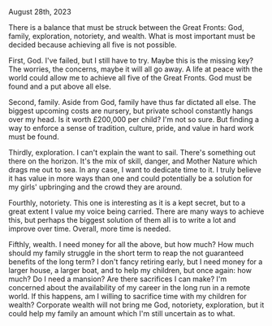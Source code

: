 August 28th, 2023

There is a balance that must be struck between the Great Fronts: God, family, exploration, notoriety, and wealth. What is most important must be decided because achieving all five is not possible.

First, God. I've failed, but I still have to try. Maybe this is the missing key? The worries, the concerns, maybe it will all go away. A life at peace with the world could allow me to achieve all five of the Great Fronts. God must be found and a put above all else.

Second, family. Aside from God, family have thus far dictated all else. The biggest upcoming costs are nursery, but private school constantly hangs over my head. Is it worth £200,000 per child? I'm not so sure. But finding a way to enforce a sense of tradition, culture, pride, and value in hard work must be found.

Thirdly, exploration. I can't explain the want to sail. There's something out there on the horizon. It's the mix of skill, danger, and Mother Nature which drags me out to sea. In any case, I want to dedicate time to it. I truly believe it has value in more ways than one and could potentially be a solution for my girls' upbringing and the crowd they are around.

Fourthly, notoriety. This one is interesting as it is a kept secret, but to a great extent I value my voice being carried. There are many ways to achieve this, but perhaps the biggest solution of them all is to write a lot and improve over time. Overall, more time is needed.

Fifthly, wealth. I need money for all the above, but how much? How much should my family struggle in the short term to reap the not guaranteed benefits of the long term? I don't fancy retiring early, but I need money for a larger house, a larger boat, and to help my children, but once again: how much? Do I need a mansion? Are there sacrifices I can make? I'm concerned about the availability of my career in the long run in a remote world. If this happens, am I willing to sacrifice time with my children for wealth? Corporate wealth will not bring me God, notoriety, exploration, but it could help my family an amount which I'm still uncertain as to what.